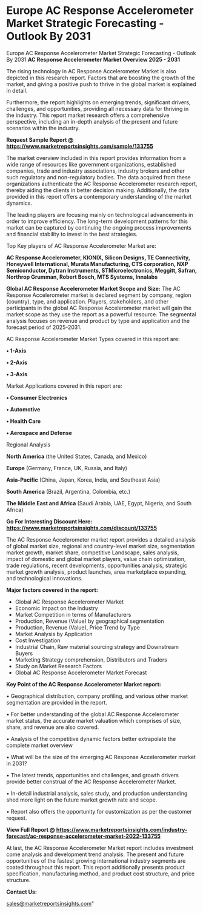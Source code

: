 # Europe AC Response Accelerometer Market Strategic Forecasting - Outlook By 2031
Europe AC Response Accelerometer Market Strategic Forecasting - Outlook By 2031
<Strong> AC Response Accelerometer Market Overview 2025 - 2031</strong>

The rising technology in AC Response Accelerometer Market is also depicted in this research report. Factors that are boosting the growth of the market, and giving a positive push to thrive in the global market is explained in detail.

Furthermore, the report highlights on emerging trends, significant drivers, challenges, and opportunities, providing all necessary data for thriving in the industry. This report market research offers a comprehensive perspective, including an in-depth analysis of the present and future scenarios within the industry.

<strong>Request Sample Report @ <a href=https://www.marketreportsinsights.com/sample/133755>https://www.marketreportsinsights.com/sample/133755</a></strong>

The market overview included in this report provides information from a wide range of resources like government organizations, established companies, trade and industry associations, industry brokers and other such regulatory and non-regulatory bodies. The data acquired from these organizations authenticate the AC Response Accelerometer research report, thereby aiding the clients in better decision making. Additionally, the data provided in this report offers a contemporary understanding of the market dynamics.

The leading players are focusing mainly on technological advancements in order to improve efficiency. The long-term development patterns for this market can be captured by continuing the ongoing process improvements and financial stability to invest in the best strategies.

Top Key players of AC Response Accelerometer Market are:

<strong>AC Response Accelerometer, KIONIX, Silicon Designs, TE Connectivity, Honeywell International, Murata Manufacturing, CTS corporation, NXP Semiconductor, Dytran Instruments, STMicroelectronics, Meggitt, Safran, Northrop Grumman, Robert Bosch, MTS Systems, Innalabs</strong>

<strong><b>Global AC Response Accelerometer Market Scope and Size:</b></strong>
The AC Response Accelerometer market is declared segment by company, region (country), type, and application. Players, stakeholders, and other participants in the global AC Response Accelerometer market will gain the market scope as they use the report as a powerful resource. The segmental analysis focuses on revenue and product by type and application and the forecast period of 2025-2031.

AC Response Accelerometer Market Types covered in this report are:

<strong>• 1-Axis

• 2-Axis

• 3-Axis</strong>

Market Applications covered in this report are:

<strong>• Consumer Electronics

• Automotive

• Health Care

• Aerospace and Defense</strong> 

Regional Analysis

<strong>North America</strong> (the United States, Canada, and Mexico)

<strong>Europe</strong> (Germany, France, UK, Russia, and Italy)

<strong>Asia-Pacific</strong> (China, Japan, Korea, India, and Southeast Asia)

<strong>South America</strong> (Brazil, Argentina, Colombia, etc.)

<strong>The Middle East and Africa</strong> (Saudi Arabia, UAE, Egypt, Nigeria, and South Africa)

<strong>Go For Interesting Discount Here: <a href=https://www.marketreportsinsights.com/discount/133755>https://www.marketreportsinsights.com/discount/133755</a></strong>

The AC Response Accelerometer market report provides a detailed analysis of global market size, regional and country-level market size, segmentation market growth, market share, competitive Landscape, sales analysis, impact of domestic and global market players, value chain optimization, trade regulations, recent developments, opportunities analysis, strategic market growth analysis, product launches, area marketplace expanding, and technological innovations.

<strong><b>Major factors covered in the report:</b></strong>
<ul>
  <li>Global AC Response Accelerometer Market </li>
  <li>Economic Impact on the Industry</li>
  <li>Market Competition in terms of Manufacturers</li>
  <li>Production, Revenue (Value) by geographical segmentation</li>
  <li>Production, Revenue (Value), Price Trend by Type</li>
  <li>Market Analysis by Application</li>
  <li>Cost Investigation</li>
  <li>Industrial Chain, Raw material sourcing strategy and Downstream Buyers</li>
  <li>Marketing Strategy comprehension, Distributors and Traders</li>
  <li>Study on Market Research Factors</li>
  <li>Global AC Response Accelerometer Market Forecast</li>
</ul>

<strong><b>Key Point of the AC Response Accelerometer Market report:</b></strong>

• Geographical distribution, company profiling, and various other market segmentation are provided in the report.

• For better understanding of the global AC Response Accelerometer market status, the accurate market valuation which comprises of size, share, and revenue are also covered.

• Analysis of the competitive dynamic factors better extrapolate the complete market overview

• What will be the size of the emerging AC Response Accelerometer market in 2031?

• The latest trends, opportunities and challenges, and growth drivers provide better construal of the AC Response Accelerometer Market.

• In-detail industrial analysis, sales study, and production understanding shed more light on the future market growth rate and scope.

• Report also offers the opportunity for customization as per the customer request.

<strong><b>View Full Report @ <a href=https://www.marketreportsinsights.com/industry-forecast/ac-response-accelerometer-market-2022-133755>https://www.marketreportsinsights.com/industry-forecast/ac-response-accelerometer-market-2022-133755</a></b></strong>


At last, the AC Response Accelerometer Market report includes investment come analysis and development trend analysis. The present and future opportunities of the fastest growing international industry segments are coated throughout this report. This report additionally presents product specification, manufacturing method, and product cost structure, and price structure.

<strong>Contact Us:</strong>

sales@marketreportsinsights.com"
